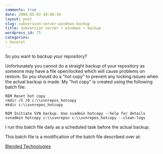 ```yaml
---
comments: true
date: 2006-05-03 10:46:34
layout: post
slug: subversion-server-windows-backup
title: Subversion server + windows + backup
wordpress_id: 75
categories:
- General
---
```


So you want to backup your repository?

Unfortunately you cannot do a straight backup of your repository as someone may have a file open/locked which will cause problems on restore. So you should do a "hot copy" to prevent any locking issues when the actual backup is made.  My "hot copy" is created using the following batch file:

    
    
    REM Reset hot copy
    rmdir /S /Q c:\\svnrepos_hotcopy
    mkdir c:\\svnrepos_hotcopy
    
    REM Initiate SVN backup. Use svadmin hotcopy --help for details
    svnadmin hotcopy c:\\svnrepos c:\\svnrepos_hotcopy --clean-logs
    


I run this batch file daily as a scheduled task before the actual backup.

This batch file is a modification of the batch file described over at:

[Blended Technologies](http://www.blendedtechnologies.com/daily-backup-of-subversion/21)
